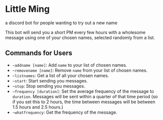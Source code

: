 # Little Ming

a discord bot for people wanting to try out a new name

This bot will send you a short PM every few hours with a wholesome message using one of your chosen names, selected randomly from a list.

## Commands for Users

- `~addname [name]`: Add `name` to your list of chosen names.
- `~removename [name]`: Remove `name` from your list of chosen names.
- `~listnames`: Get a list of all your chosen names.
- `~start`: Start sending you messages.
- `~stop`: Stop sending you messages.
- `~frequency [duration]`: Set the average frequency of the message to `duration`. Messages will be sent within a quarter of that time period (so if you set this to 2 hours, the time between messages will be between 1.5 hours and 2.5 hours.)
- `~whatfrequency`: Get the frequency of the message.